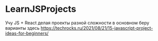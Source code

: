 # LearnJSProjects
Учу JS + React делая проекты разной сложности
в основном беру варианты здесь https://techrocks.ru/2021/08/21/15-javascript-project-ideas-for-beginners/
